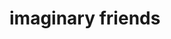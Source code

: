 <!--
SPDX-FileCopyrightText: 2022-2023 Chris Montgomery <chris@cdom.io>

SPDX-License-Identifier: CC-BY-SA-4.0
-->

# imaginary friends
